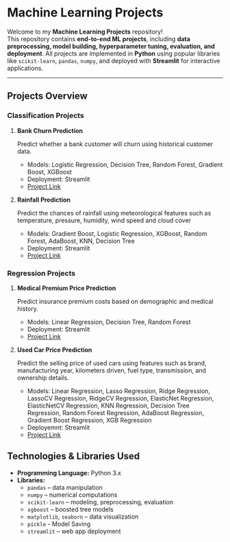 # Machine Learning Projects

Welcome to my **Machine Learning Projects** repository!  
This repository contains **end-to-end ML projects**, including **data preprocessing, model building, hyperparameter tuning, evaluation, and deployment**. All projects are implemented in **Python** using popular libraries like `scikit-learn`, `pandas`, `numpy`, and deployed with **Streamlit** for interactive applications.

---

## Projects Overview

### Classification Projects
1. **Bank Churn Prediction**  

   Predict whether a bank customer will churn using historical customer data.  
   - Models: Logistic Regression, Decision Tree, Random Forest, Gradient Boost, XGBoost  
   - Deployment: Streamlit  
   - [Project Link](Classification_Project/Bank_Churn_Dataset)

3. **Rainfall Prediction**

   Predict the chances of rainfall using meteorological features such as temperature, pressure, humidity, wind speed and cloud cover
   - Models: Gradient Boost, Logistic Regression, XGBoost, Random Forest, AdaBoost, KNN, Decision Tree
   - Deployment: Streamlit
   - [Project Link](Classification_Project/Rainfall_Prediction_using_Machine_Learning)

### Regression Projects
1. **Medical Premium Price Prediction**  

   Predict insurance premium costs based on demographic and medical history.  
   - Models: Linear Regression, Decision Tree, Random Forest  
   - Deployment: Streamlit  
   - [Project Link](Regression_Project/Medical_Premium_Price_Prediction)

3. **Used Car Price Prediction**

   Predict the selling price of used cars using features such as brand, manufacturing year, kilometers driven, fuel type, transmission, and ownership details.
   - Models: Linear Regression, Lasso Regression, Ridge Regression, LassoCV Regression, RidgeCV Regression, ElasticNet Regression, ElasticNetCV Regression, KNN Regression, Decision Tree Regression, Random Forest Regression, AdaBoost Regression, Gradient Boost Regression, XGB Regression
   - Deployemnt: Streamlit
   - [Project Link](Regression_Project/Regression_of_Used_Car_Prices)




## Technologies & Libraries Used
- **Programming Language:** Python 3.x  
- **Libraries:**  
  - `pandas` – data manipulation  
  - `numpy` – numerical computations  
  - `scikit-learn` – modeling, preprocessing, evaluation  
  - `xgboost` – boosted tree models  
  - `matplotlib`, `seaborn` – data visualization
  - `pickle` - Model Saving
  - `streamlit` – web app deployment  


